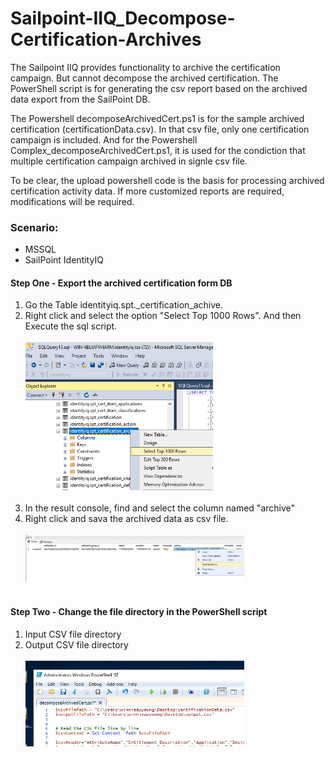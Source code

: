 # Sailpoint-IIQ_Decompose-Certification-Archives
The Sailpoint IIQ  provides functionality to archive the certification campaign. But cannot decompose the archived certification. The PowerShell script is for generating the csv report based on the archived data export from the SailPoint DB.

The Powershell decomposeArchivedCert.ps1 is for the sample archived certification (certificationData.csv). In that csv file, only one certification campaign is included.
And for the Powershell Complex_decomposeArchivedCert.ps1, it is used for the condiction that multiple certification campaign archived in signle csv file.


To be clear, the upload powershell code is the basis for processing archived certification activity data. If more customized reports are required, modifications will be required.

### Scenario:
* MSSQL
* SailPoint IdentityIQ

#### Step One - Export the archived certification form DB
1. Go the Table identityiq.spt._certification_achive.
2. Right click and select the option "Select Top 1000 Rows". And then Execute the sql script.
   <br /><br /><img src="images/1.png" width="300" ><br /><br />
4. In the result console, find and select the column named "archive"
5. Right click and sava the archived data as csv file. 
  <br /><br /><img src="images/2.png" width="350" ><br /><br />

#### Step Two - Change the file directory in the PowerShell script
1. Input CSV file directory
2. Output CSV file directory
  <br /><br /><img src="images/3.png" width="350" ><br /><br />
